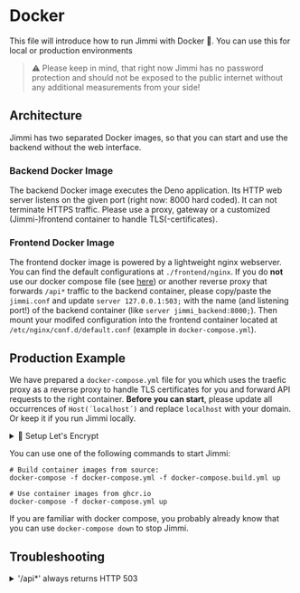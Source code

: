 # Docker

This file will introduce how to run Jimmi with Docker 🐳.  You can use this for local or production environments

> ⚠️ Please keep in mind, that right now Jimmi has no password protection and should not be exposed to the public internet without any additional measurements from your side!

## Architecture

Jimmi has two separated Docker images, so that you can start and use the backend without the web interface.

### Backend Docker Image

The backend Docker image executes the Deno application. Its HTTP web server listens on the given port (right now: 8000 hard coded). It can not terminate HTTPS traffic. Please use a proxy, gateway or a customized (Jimmi-)frontend container to handle TLS(-certificates).

### Frontend Docker Image

The frontend docker image is powered by a lightweight nginx webserver. You can find the default configurations at `./frontend/nginx`. If you do **not** use our docker compose file (see [here](#production-example)) or another reverse proxy that forwards `/api*` traffic to the backend container, please copy/paste the `jimmi.conf` and update `server 127.0.0.1:503;` with the name (and listening port!) of the backend container (like `server jimmi_backend:8000;`). Then mount your modifed configuration into the frontend container located at `/etc/nginx/conf.d/default.conf` (example in `docker-compose.yml`).

## Production Example

We have prepared a `docker-compose.yml` file for you which uses the traefic proxy as a reverse proxy to handle TLS certificates for you and forward API requests to the right container. **Before you can start**, please update all occurrences of `Host(´localhost´)` and replace `localhost` with your domain.
Or keep it if you run Jimmi locally.


<details>
<summary>🔐 Setup Let's Encrypt</summary>

If Jimmi is available on the public internet, you probably want to use TLS for a secured communication. *Let's Encrypt* is one of the easiest ways to get a free TLS certificates. To use *Let's Encrypt* certificates, do the following within the docker-compose file:

1. uncomment the corresponding block of the reverse-proxy container
2. update your email address
3. uncomment the `HTTPS` blocks of each Jimmi container

That's it 🎉!  

</details>

You can use one of the following commands to start Jimmi:
```
# Build container images from source:
docker-compose -f docker-compose.yml -f docker-compose.build.yml up

# Use container images from ghcr.io
docker-compose -f docker-compose.yml up
```   

If you are familiar with docker compose, you probably already know that you can use `docker-compose down` to stop Jimmi.

## Troubleshooting

<details>
<summary>'/api*' always returns HTTP 503</summary>

Update the upstream server as described [here](#frontend-docker-image).
</details>
